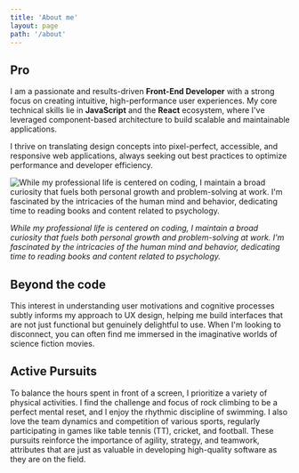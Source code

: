 ```yaml
---
title: 'About me'
layout: page
path: '/about'
---
```


## Pro

I am a passionate and results-driven **Front-End Developer** with a strong focus on creating intuitive, high-performance user experiences. My core technical skills lie in **JavaScript** and the **React** ecosystem, where I've leveraged component-based architecture to build scalable and maintainable applications.

I thrive on translating design concepts into pixel-perfect, accessible, and responsive web applications, always seeking out best practices to optimize performance and developer efficiency.

![While my professional life is centered on coding, I maintain a broad curiosity that fuels both personal growth and problem-solving at work. I'm fascinated by the intricacies of the human mind and behavior, dedicating time to reading books and content related to psychology.](./book.jpg)

_While my professional life is centered on coding, I maintain a broad curiosity that fuels both personal growth and problem-solving at work. I'm fascinated by the intricacies of the human mind and behavior, dedicating time to reading books and content related to psychology._

## Beyond the code

This interest in understanding user motivations and cognitive processes subtly informs my approach to UX design, helping me build interfaces that are not just functional but genuinely delightful to use. When I'm looking to disconnect, you can often find me immersed in the imaginative worlds of science fiction movies.

## Active Pursuits

To balance the hours spent in front of a screen, I prioritize a variety of physical activities. I find the challenge and focus of rock climbing to be a perfect mental reset, and I enjoy the rhythmic discipline of swimming. I also love the team dynamics and competition of various sports, regularly participating in games like table tennis (TT), cricket, and football. These pursuits reinforce the importance of agility, strategy, and teamwork, attributes that are just as valuable in developing high-quality software as they are on the field.
